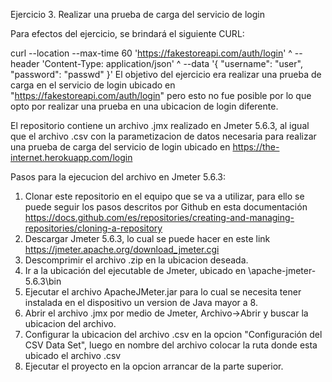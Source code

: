 Ejercicio 3. Realizar una prueba de carga del servicio de login

Para efectos del ejercicio, se brindará el siguiente CURL:

curl --location --max-time 60 'https://fakestoreapi.com/auth/login' ^
--header 'Content-Type: application/json' ^
--data '{
  "username": "user",
  "password": "passwd"
}'
El objetivo del ejercicio era realizar una prueba de carga en el servicio de login ubicado en "https://fakestoreapi.com/auth/login" pero esto no fue posible por lo que opto por realizar una prueba en una ubicacion de login diferente.

El repositorio contiene un archivo .jmx realizado en Jmeter 5.6.3, al igual que el archivo .csv con la parametizacion de datos necesaria para realizar una prueba de carga del servicio de login ubicado en https://the-internet.herokuapp.com/login

Pasos para la ejecucion del archivo en Jmeter 5.6.3:
1. Clonar este repositorio en el equipo que se va a utilizar, para ello se puede seguir los pasos descritos por Github en esta documentación https://docs.github.com/es/repositories/creating-and-managing-repositories/cloning-a-repository
2. Descargar Jmeter 5.6.3, lo cual se puede hacer en este link https://jmeter.apache.org/download_jmeter.cgi
3. Descomprimir el archivo .zip en la ubicacion deseada.
4. Ir a la ubicación del ejecutable de Jmeter, ubicado en \apache-jmeter-5.6.3\bin
5. Ejecutar el archivo ApacheJMeter.jar para lo cual se necesita tener instalada en el dispositivo un version de Java mayor a 8.
6. Abrir el archivo .jmx por medio de Jmeter, Archivo->Abrir y buscar la ubicacion del archivo.
7. Configurar la ubicacion del archivo .csv en la opcion "Configuración del CSV Data Set", luego en nombre del archivo colocar la ruta donde esta ubicado el archivo .csv
8. Ejecutar el proyecto en la opcion arrancar de la parte superior.
